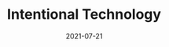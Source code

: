 ---
layout: blocks
title: Intentional Technology
date: 2021-07-21
page_sections:
  - block: hero-1
    headline: <strong>Reclaim your life from addictive technology.</strong>
    content:
      Make technology work for you. Not the other way around.
      <hr style="width:50%; margin:auto;">
      <p>
        Introducing our free 30 day group accountability program. <br>
        Cohort 3 runs from August 6 - September 6. <br>
        <strong>Registration is now closed.</strong>
        <!-- <strong>Registration closes on August 3.</strong> -->
      </p>
    cta:
      enabled: true
      url: '#signup'
      # button_text: 'Join for Free'
      button_text: 'Join the Waitlist'
  - block: one-column-1
    headline: Who this program is for
    trim: true
  - block: three-column-1
    class: circle
    col_1:
      image:
        image: '/uploads/student.jpeg'
        alt_text: Student
      headline: Students
      content: Do you struggle with procrastination and waste too much time on the Internet?
    col_2:
      image:
        image: '/uploads/professional.jpeg'
        alt_text: Professional
      headline: Professionals
      content: Do you spend your precious free time on screens instead of working towards your personal goals?
    col_3:
      image:
        image: '/uploads/creative.jpeg'
        alt_text: Creative
      headline: Creatives
      content: Do you feel constantly over-stimulated and lack the blank space required for creativity?
  - block: one-column-1
    headline: Be more productive, happy and fulfilled
    caption: Experience a better life in 5 weeks
    trim: true
    class: alt
  - block: three-column-1
    class: alt
    col_1:
      headline: Improved Productivity
      content: Free yourself from mindless distractions that impede on your goals. Get more done.
    col_2:
      headline: Better Mental Health
      content: Addictive technology is the 21st century cigarette. Kick the habit and be happier.
    col_3:
      headline: Greater Fulfillment
      content: Cultivate high-quality leisure to be more energized and fulfilled.
  - block: one-column-1
    headline: How it works
    trim: true
  - block: three-column-1
    col_1:
      image:
        image: '/uploads/community.png'
        alt_text: Community
      headline: 1. Meet your Cohort
      content: After registration, we place you into a “Moai” - your intimate cohort of 4 people. You are each other’s source of motivation, accountability and shared learning. There's nothing quite like growing together!
    col_2:
      image:
        image: '/uploads/challenge.png'
        alt_text: Challenge
      headline: 2. Follow your Challenge
      content: Every week, you set your own challenge. Your weekly check-in is to share your experience and findings with your Moai via a quick, guided questionnaire. If you don't do this, your card is charged to charity (not us). Skin in the game!
    col_3:
      image:
        image: '/uploads/healthy-lifestyle.png'
        alt_text: Healthy Lifestyle
      headline: 3. Finish!
      content: You are now a changed person! Pay us what you think it was worth after the program ends and only if you see results. We only make money if you succeed.
  # - block: one-column-1
  #   headline: Register
  #   caption: After reading these important details
  #   trim: true
  #   class: alt
  # - block: three-column-1
  #   class: alt
  #   col_1:
  #     headline: Dates
  #     content:
  #       <ul>
  #       <li>Registration closes on August 3.</li>
  #       <li>The program runs for 30 days - from August 6 to September 6. </li>
  #       </ul>
  #   col_2:
  #     headline: Check-Ins
  #     content:
  #       <ul>
  #       <li>Check-ins are mandatory. They only take 20 minutes to complete.</li>
  #       <li>There are 5 in total - due every Sunday (Aug 8, 15, 22, 29, Sep 5).</li>
  #       <li>Your answers are shared with your Moai.</li>
  #       </ul>
  #   col_3:
  #     headline: Cost
  #     content:
  #       <ul>
  #       <li>It's free to participate, but a credit card is required to register.</li>
  #       <li>You will be charged $100 to charity (not us) if you don't submit all the check-ins on time.</li>
  #       <li>Upon completing the program, you can pay us what you want.</li>
  #       </ul>
  - block: one-column-1
    headline: Join the Waitlist
    content: Registration is closed. Join the waitlist to get notified of the next program.
    class: alt
  - block: registration-bar
    slug: signup
    class: alt
    url: https://formspree.io/f/xeqvrpej
  - block: footer-1
    content: 'Made with ❤︎ in NYC · team@themoai.org'
---
